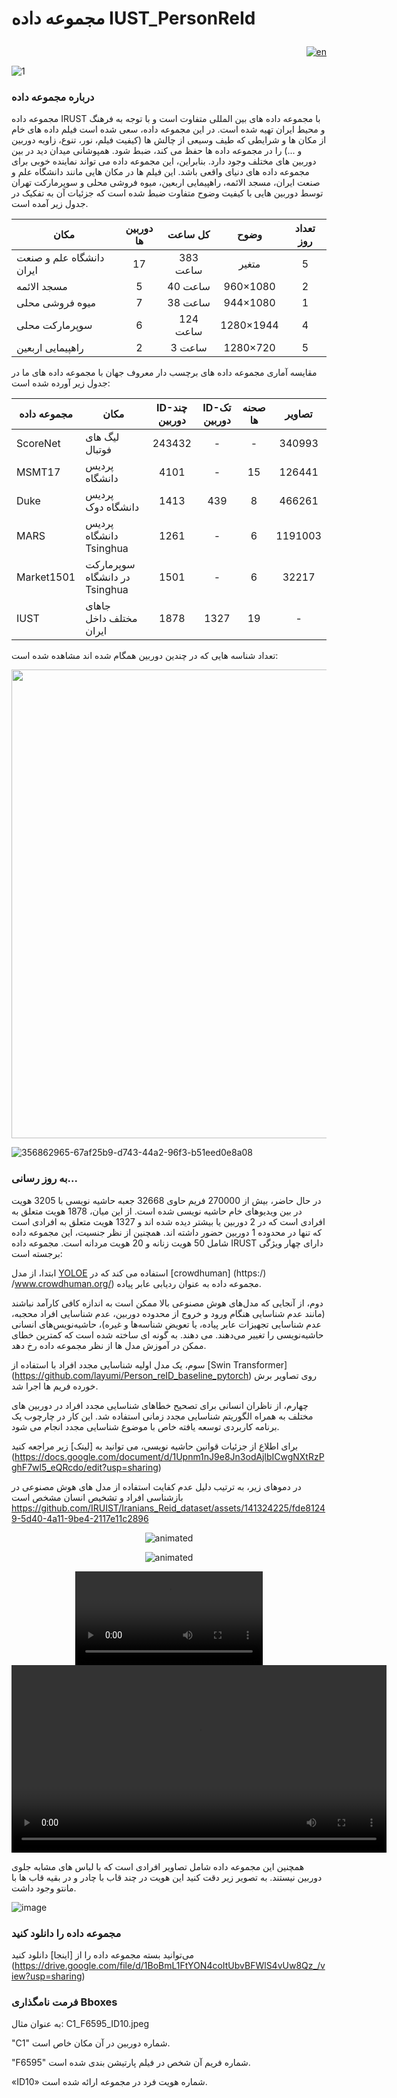 # مجموعه داده IUST_PersonReId <p align="left">   </p>


<div align="right">
 
[![en](https://img.shields.io/badge/lang-en-red.svg)](https://github.com/ComputerVisionIUST/IUST_PersonReId/blob/main/README.md)  

</div>



![1](https://github.com/IRUIST/Iranians_Reid_dataset/assets/141324225/782122d5-235a-4314-9d81-7eceec56c960)

### درباره مجموعه داده

مجموعه داده IRUST با مجموعه داده های بین المللی متفاوت است و با توجه به فرهنگ و محیط ایران تهیه شده است. در این مجموعه داده، سعی شده است فیلم داده های خام از مکان ها و شرایطی که طیف وسیعی از چالش ها (کیفیت فیلم، نور، تنوع، زاویه دوربین و ...) را در مجموعه داده ها حفظ می کند، ضبط شود. همپوشانی میدان دید در بین دوربین های مختلف وجود دارد. بنابراین، این مجموعه داده می تواند نماینده خوبی برای مجموعه داده های دنیای واقعی باشد.
این فیلم ها در مکان هایی مانند دانشگاه علم و صنعت ایران، مسجد الائمه، راهپیمایی اربعین، میوه فروشی محلی و سوپرمارکت تهران توسط دوربین هایی با کیفیت وضوح متفاوت ضبط شده است که جزئیات آن به تفکیک در جدول زیر آمده است.

| مکان | دوربین ها | کل ساعت | وضوح |تعداد روز|
| ------ | :---: | :---: | :---: | :---: |
| دانشگاه علم و صنعت ایران | 17 | 383 ساعت| متغیر| 5|
| مسجد الائمه | 5 | 40 ساعت| 960×1080 | 2|
| میوه فروشی محلی | 7 | 38 ساعت | 944×1080 | 1 |
| سوپرمارکت محلی | 6 | 124 ساعت | 1280×1944 | 4 |
| راهپیمایی اربعین | 2 | 3 ساعت | 1280×720 | 5 |

مقایسه آماری مجموعه داده های برچسب دار معروف جهان با مجموعه داده های ما در جدول زیر آورده شده است:

| مجموعه داده | مکان | ID-چند دوربین | ID-تک دوربین | صحنه ها | تصاویر |
| ----- | ------ | :---: | :---: | :---: | :---: |
| ScoreNet | لیگ های فوتبال | 243432 | - | -| 340993|
| MSMT17 | پردیس دانشگاه | 4101 | - | 15| 126441 |
| Duke | پردیس دانشگاه دوک | 1413 | 439 | 8 | 466261 |
| MARS | پردیس دانشگاه Tsinghua | 1261 | - | 6 | 1191003 |
| Market1501 | سوپرمارکت در دانشگاه Tsinghua | 1501 | - | 6 | 32217 |
| IUST | جاهای مختلف داخل ایران | 1878 | 1327 | 19 | - |



تعداد شناسه هایی که در چندین دوربین همگام شده اند مشاهده شده است:
<p align="center"><img src="![_Labeled Data](https://github.com/user-attachments/assets/67226f29-5ab6-4e36-ac66-b910b48faad1)" width="750"/ </p>

![356862965-67af25b9-d743-44a2-96f3-b51eed0e8a08](https://github.com/user-attachments/assets/490f0d3e-db4a-47a0-a719b-59)


### به روز رسانی...
در حال حاضر، بیش از 270000 فریم حاوی 32668 جعبه حاشیه نویسی با 3205 هویت در بین ویدیوهای خام حاشیه نویسی شده است. از این میان، 1878 هویت متعلق به افرادی است که در 2 دوربین یا بیشتر دیده شده اند و 1327 هویت متعلق به افرادی است که تنها در محدوده 1 دوربین حضور داشته اند. همچنین از نظر جنسیت، این مجموعه داده شامل 50 هویت زنانه و 20 هویت مردانه است. مجموعه داده IRUST دارای چهار ویژگی برجسته است:

ابتدا، از مدل [YOLOE](https://github.com/PaddlePaddle/PaddleDetection/blob/release/2.7/deploy/pipeline/docs/tutorials/pphuman_mot_en.md) استفاده می کند که در [crowdhuman] (https:/) /www.crowdhuman.org/) مجموعه داده به عنوان ردیابی عابر پیاده.

دوم، از آنجایی که مدل‌های هوش مصنوعی بالا ممکن است به اندازه کافی کارآمد نباشند (مانند عدم شناسایی هنگام ورود و خروج از محدوده دوربین، عدم شناسایی افراد محجبه، عدم شناسایی تجهیزات عابر پیاده، یا تعویض شناسه‌ها و غیره)، حاشیه‌نویس‌های انسانی حاشیه‌نویسی را تغییر می‌دهند. می دهند. به گونه ای ساخته شده است که کمترین خطای ممکن در آموزش مدل ها از نظر مجموعه داده رخ دهد.

سوم، یک مدل اولیه شناسایی مجدد افراد با استفاده از [Swin Transformer] (https://github.com/layumi/Person_reID_baseline_pytorch) روی تصاویر برش خورده فریم ها اجرا شد.

چهارم، از ناظران انسانی برای تصحیح خطاهای شناسایی مجدد افراد در دوربین های مختلف به همراه الگوریتم شناسایی مجدد زمانی استفاده شد. این کار در چارچوب یک برنامه کاربردی توسعه یافته خاص با موضوع شناسایی مجدد انجام می شود.


برای اطلاع از جزئیات قوانین حاشیه نویسی، می توانید به [لینک] زیر مراجعه کنید (https://docs.google.com/document/d/1Upnm1nJ9e8Jn3odAjlbICwgNXtRzPghF7wl5_eQRcdo/edit?usp=sharing)


در دموهای زیر، به ترتیب دلیل عدم کفایت استفاده از مدل های هوش مصنوعی در بازشناسی افراد و تشخیص انسان مشخص است
https://github.com/IRUIST/Iranians_Reid_dataset/assets/141324225/fde81249-5d40-4a11-9be4-2117e11c2896
<p align="center">
 <img src="https://github.com/user-attachments/assets/28014e07-35b1-47c8-b7e5-0abfdcafec30" alt="animated" />
</p>

<p align="center">
 <img src="https://github.com/user-attachments/assets/11399f88-e4a1-4f0b-80ea-75225e1ac246" alt="animated" />
</p>



<div align="center">
 <video src="https://github.com/user-attachments/assets/ef987d49-9f29-423d-a4c4-b7f0a9b2b612" />
</div>



<div align="center">
 <video src="https://github.com/user-attachments/assets/aa5ee71a-a359-484e-8e5b-da43611097a5" width="600" />
</div>




همچنین این مجموعه داده شامل تصاویر افرادی است که با لباس های مشابه جلوی دوربین نیستند.
به تصویر زیر دقت کنید این هویت در چند قاب با چادر و در بقیه قاب ها با مانتو وجود داشت.


![image](https://github.com/user-attachments/assets/03590215-9ce6-42d7-8e50-36a6baea79d5)



### مجموعه داده را دانلود کنید
می‌توانید بسته مجموعه داده را از [اینجا] دانلود کنید (https://drive.google.com/file/d/1BoBmL1FtYON4coItUbvBFWlS4vUw8Qz_/view?usp=sharing)

### فرمت نامگذاری Bboxes

به عنوان مثال: C1_F6595_ID10.jpeg

"C1" شماره دوربین در آن مکان خاص است.

"F6595" شماره فریم آن شخص در فیلم پارتیشن بندی شده است.

«ID10» شماره هویت فرد در مجموعه ارائه شده است.


